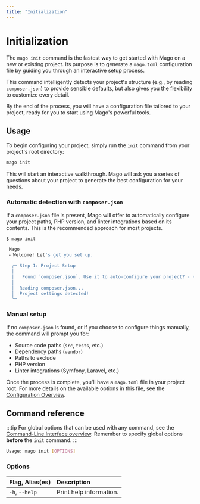```yaml
---
title: "Initialization"
---
```


# Initialization

The `mago init` command is the fastest way to get started with Mago on a new or existing project. Its purpose is to generate a `mago.toml` configuration file by guiding you through an interactive setup process.

This command intelligently detects your project's structure (e.g., by reading `composer.json`) to provide sensible defaults, but also gives you the flexibility to customize every detail.

By the end of the process, you will have a configuration file tailored to your project, ready for you to start using Mago's powerful tools.

## Usage

To begin configuring your project, simply run the `init` command from your project's root directory:

```sh
mago init
```

This will start an interactive walkthrough. Mago will ask you a series of questions about your project to generate the best configuration for your needs.

### Automatic detection with `composer.json`

If a `composer.json` file is present, Mago will offer to automatically configure your project paths, PHP version, and linter integrations based on its contents. This is the recommended approach for most projects.

```sh
$ mago init

 Mago
 ⬩ Welcome! Let's get you set up.

  ╭─ Step 1: Project Setup
  │
  │   Found `composer.json`. Use it to auto-configure your project? › (Y/n)
  │
  │  Reading composer.json...
  │  Project settings detected!
  ╰─
```

### Manual setup

If no `composer.json` is found, or if you choose to configure things manually, the command will prompt you for:

- Source code paths (`src`, `tests`, etc.)
- Dependency paths (`vendor`)
- Paths to exclude
- PHP version
- Linter integrations (Symfony, Laravel, etc.)

Once the process is complete, you'll have a `mago.toml` file in your project root. For more details on the available options in this file, see the [Configuration Overview](/guide/configuration.md).

## Command reference

:::tip
For global options that can be used with any command, see the [Command-Line Interface overview](/fundamentals/command-line-interface.md). Remember to specify global options **before** the `init` command.
:::

```sh
Usage: mago init [OPTIONS]
```

### Options

| Flag, Alias(es) | Description             |
| :-------------- | :---------------------- |
| `-h`, `--help`  | Print help information. |
